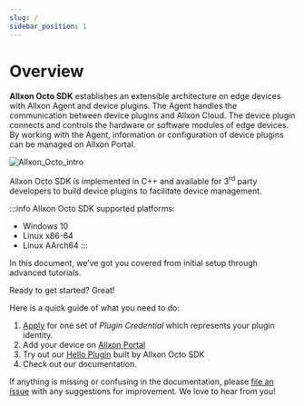 ```yaml
---
slug: /
sidebar_position: 1
---
```


# Overview

**Allxon Octo SDK** establishes an extensible architecture on edge devices with Allxon Agent and device plugins. The Agent handles the communication between device plugins and Allxon Cloud. The device plugin connects and controls the hardware or software modules of edge devices. By working with the Agent, information or configuration of device plugins can be managed on Allxon Portal.

![Allxon_Octo_intro](../_img/Allxon_Octo_intro.png)

Allxon Octo SDK is implemented in C++ and available for 3<sup>rd</sup> party developers to build device plugins to facilitate device management.

:::info
Allxon Octo SDK supported platforms:

- Windows 10
- Linux x86-64
- Linux AArch64
  :::

In this document, we’ve got you covered from initial setup through advanced tutorials.

Ready to get started? Great!

Here is a quick guide of what you need to do:

1.  [Apply](https://www.allxon.com/apply-for-plugin-development) for one set of _Plugin Credential_ which represents your plugin identity.
2.  Add your device on [Allxon Portal](https://dms.allxon.com/next/signin)
3.  Try out our [Hello Plugin](https://github.com/allxon/plugIN-hello) built by Allxon Octo SDK
4.  Check out our documentation.

If anything is missing or confusing in the documentation, please [file an issue](https://www.allxon.com/contact-allxon-octo) with any suggestions for improvement. We love to hear from you!
